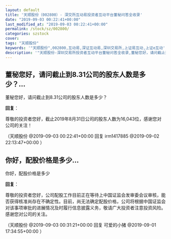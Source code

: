 ```yaml
---
layout: default
title: '天顺股份（002800）- 深交所互动易投资者互动平台董秘问答全收录'
date: "2019-09-03 00:22:41+00:00"
last_modified_at: "2019-09-03 00:22:41+00:00"
permalink: /stock/sz/002800/
categories: szstock
cover: 
tags: "天顺股份"
keywords: '"天顺股份",002800,互动易,深证互动易,深圳交易所,上证易互动,上证e互动'
description: '"天顺股份-深圳交易所投资者互动平台董秘问答全收录,董秘您好，请问截止到8.31公司的股东人数是多少？"'
---
```


## 董秘您好，请问截止到8.31公司的股东人数是多少？...

董秘您好，请问截止到8.31公司的股东人数是多少？

**回复**：

尊敬的投资者您好，截止2019年8月31日公司的股东人数为16,043位，感谢您对公司的关注！ 

（天顺股份  @2019-09-03 00:22:41+00:00 回复 irm1417885  @2019-09-02 22:13:47+00:00 ）

## 你好，配股价格是多少...

你好，配股价格是多少

**回复**：

尊敬的投资者您好，公司配股工作目前正在等待上中国证监会发审委会议审核，能否获得核准尚存在不确定性。目前，尚无法确定配股价格，公司将根据中国证监会对该事项审批的进展情况及时履行信息披露义务，敬请广大投资者注意投资风险。感谢您对公司的关注。 

（天顺股份  @2019-09-03 00:31:21+00:00 回复 可爱的小猪  @2019-09-01 17:34:55+00:00 ）

